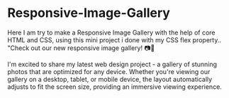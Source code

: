 # Responsive-Image-Gallery
Here I am try to make a Responsive Image Gallery with the help of core HTML and CSS, using this mini project i done with my CSS flex property..
"Check out our new responsive image gallery! 📷🌟

I'm excited to share my latest web design project - a gallery of stunning photos that are optimized for any device. Whether you're viewing our gallery on a desktop, tablet, or mobile device, the layout automatically adjusts to fit the screen size, providing an immersive viewing experience.
